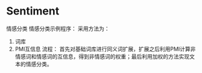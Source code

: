 Sentiment
=========

情感分类
情感分类示例程序：
采用方法为：
1. 词库
2. PMI互信息
流程：
首先对基础词库进行同义词扩展，扩展之后利用PMI计算非情感词和情感词的互信息，得到非情感词的权重；最后利用加权的方法实现文本的情感分类。
